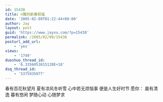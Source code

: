 ```yaml
---
id: 15438
title: n雅的新春祝福
date: '2005-02-09T01:22:44+08:00'
author: Jay
layout: post
guid: 'https://www.jayxu.com/?p=15438'
permalink: /2005/02/09/15438
posturl_add_url:
    - 'yes'
views:
    - '1749'
duoshuo_thread_id:
    - '6.3356053015128E+18'
dsq_thread_id:
    - '5375935077'
---
```


春有百花秋望月
夏有凉风冬听雪
心中若无烦恼事
便是人生好时节
愿你：
晨有清逸
暮有悠闲
梦随心动
心随梦求